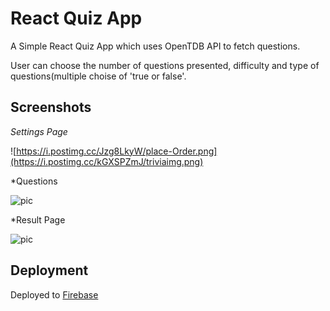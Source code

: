 # React Quiz App

A Simple React Quiz App which uses OpenTDB API to fetch questions. 

User can choose the number of questions presented, difficulty and type of questions(multiple choise of 'true or false'.


## Screenshots
*Settings Page*

![https://i.postimg.cc/Jzg8LkyW/place-Order.png](https://i.postimg.cc/kGXSPZmJ/triviaimg.png)


*Questions

![pic](https://i.postimg.cc/ZqXZSyzC/questions.png)


*Result Page

![pic](https://i.postimg.cc/NF4W5KS8/finalscore.png)


## Deployment

Deployed to [Firebase](https://trivia-react-app.firebaseapp.com/)
